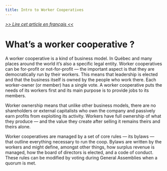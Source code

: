 ```yaml
---
title: Intro to Worker Cooperatives
---
```


_[>> Lire cet article en français <<](https;//gwumtl.com/fr/post/intro-to-worker-cooperatives)_

# What’s a worker cooperative ?

A worker cooperative is a kind of business model. In Québec and many places around the world it’s also a specific legal entity. Worker cooperatives can be for-profit or not-for-profit — the important aspect is that they are democratically run by their workers. This means that leadership is elected and that the business itself is owned by the people who work there. Each worker-owner (or member) has a single vote. A worker cooperative puts the needs of its workers first and its main purpose is to provide jobs to its members.

Worker ownership means that unlike other business models, there are no shareholders or external capitalists who own the company and passively earn profits from exploiting its activity. Workers have full ownership of what they produce — and the value they create after selling it remains theirs and theirs alone.

Worker cooperatives are managed by a set of core rules — its bylaws — that outline everything necessary to run the coop. Bylaws are written by the workers and might define, amongst other things, how surplus revenue is managed, how the board of directors is elected, and a code of conduct. These rules can be modified by voting during General Assemblies when a quorum is met.
